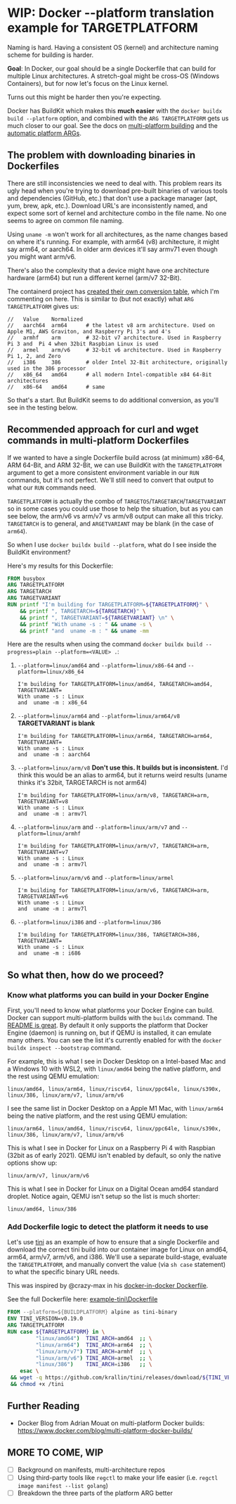 # WIP: Docker --platform translation example for TARGETPLATFORM

Naming is hard. Having a consistent OS (kernel) and architecture naming scheme for building is harder.

**Goal**: In Docker, our goal should be a single Dockerfile that can build for multiple Linux architectures.
A stretch-goal might be cross-OS (Windows Containers), but for now let's focus on the Linux kernel.

Turns out this might be harder then you're expecting.

Docker has BuildKit which makes this **much easier** with the `docker buildx build --platform` option, and
combined with the `ARG TARGETPLATFORM` gets us much closer to our goal. See the docs on
[multi-platform building](https://docs.docker.com/buildx/working-with-buildx/#build-multi-platform-images)
and the [automatic platform ARGs](https://docs.docker.com/engine/reference/builder/#automatic-platform-args-in-the-global-scope).

## The problem with downloading binaries in Dockerfiles

There are still inconsistencies we need to deal with. This problem rears its ugly head when you're
trying to download pre-built binaries of various tools and dependencies (GitHub, etc.) that don't use
a package manager (apt, yum, brew, apk, etc.).
Download URL's are inconsistently named, and expect some sort of kernel and architecture combo in the file name.
No one seems to agree on common file naming.

Using `uname -m` won't work for all architectures, as the name changes based on where it's running. For example, with 
arm64 (v8) architecture, it might say arm64, or aarch64. In older arm devices it'll say armv71 even though you
might want arm/v6.

There's also the complexity that a device might have one architecture hardware (arm64) but run a different kernel (arm/v7 32-Bit).

The containerd project has
[created their own conversion table](https://github.com/containerd/containerd/blob/master/platforms/platforms.go#L88-L94),
which I'm commenting on here. This is similar to (but not exactly) what `ARG TARGETPLATFORM` gives us:

```
//   Value    Normalized
//   aarch64  arm64      # the latest v8 arm architecture. Used on Apple M1, AWS Graviton, and Raspberry Pi 3's and 4's
//   armhf    arm        # 32-bit v7 architecture. Used in Raspberry Pi 3 and  Pi 4 when 32bit Raspbian Linux is used
//   armel    arm/v6     # 32-bit v6 architecture. Used in Raspberry Pi 1, 2, and Zero
//   i386     386        # older Intel 32-Bit architecture, originally used in the 386 processor
//   x86_64   amd64      # all modern Intel-compatible x84 64-Bit architectures
//   x86-64   amd64      # same
```

So that's a start. But BuildKit seems to do additional conversion, as you'll see in the testing below.

## Recommended approach for curl and wget commands in multi-platform Dockerfiles

If we wanted to have a single Dockerfile build across (at minimum) x86-64, ARM 64-Bit, and ARM 32-Bit,
we can use BuildKit with the `TARGETPLATFORM` argument to get a more consistent environment variable in our
`RUN` commands, but it's not perfect. We'll still need to convert that output to what our `RUN` commands need.

`TARGETPLATFORM` is actually the combo of `TARGETOS`/`TARGETARCH`/`TARGETVARIANT` so in some cases you could use
those to help the situation, but as you can see below, the arm/v6 vs arm/v7 vs arm/v8 output can make all this
tricky. `TARGETARCH` is to general, and `ARGETVARIANT` may be blank (in the case of `arm64`).

So when I use `docker buildx build --platform`, what do I see inside the BuildKit environment?

Here's my results for this Dockerfile:

```Dockerfile
FROM busybox
ARG TARGETPLATFORM
ARG TARGETARCH
ARG TARGETVARIANT
RUN printf "I'm building for TARGETPLATFORM=${TARGETPLATFORM}" \
    && printf ", TARGETARCH=${TARGETARCH}" \
    && printf ", TARGETVARIANT=${TARGETVARIANT} \n" \
    && printf "With uname -s : " && uname -s \
    && printf "and  uname -m : " && uname -mm
```

Here are the results when using the command `docker buildx build --progress=plain --platform=<VALUE> .`:

1. `--platform=linux/amd64` and `--platform=linux/x86-64` and `--platform=linux/x86_64`

    ```
    I'm building for TARGETPLATFORM=linux/amd64, TARGETARCH=amd64, TARGETVARIANT=
    With uname -s : Linux
    and  uname -m : x86_64
    ```

2. `--platform=linux/arm64` and `--platform=linux/arm64/v8` **TARGETVARIANT is blank**

    ```
    I'm building for TARGETPLATFORM=linux/arm64, TARGETARCH=arm64, TARGETVARIANT=
    With uname -s : Linux
    and  uname -m : aarch64
    ```

3. `--platform=linux/arm/v8` **Don't use this. It builds but is inconsistent.** I'd think this would be an alias to arm64, but it returns weird results (uname thinks it's 32bit, TARGETARCH is not arm64)

    ```
    I'm building for TARGETPLATFORM=linux/arm/v8, TARGETARCH=arm, TARGETVARIANT=v8
    With uname -s : Linux
    and  uname -m : armv7l
    ```

4. `--platform=linux/arm` and `--platform=linux/arm/v7` and `--platform=linux/armhf`

    ```
    I'm building for TARGETPLATFORM=linux/arm/v7, TARGETARCH=arm, TARGETVARIANT=v7
    With uname -s : Linux
    and  uname -m : armv7l
    ```

5. `--platform=linux/arm/v6` and `--platform=linux/armel`

    ```
    I'm building for TARGETPLATFORM=linux/arm/v6, TARGETARCH=arm, TARGETVARIANT=v6
    With uname -s : Linux
    and  uname -m : armv7l
    ```

4. `--platform=linux/i386` and `--platform=linux/386`

    ```
    I'm building for TARGETPLATFORM=linux/386, TARGETARCH=386, TARGETVARIANT=
    With uname -s : Linux
    and  uname -m : i686
    ```

## So what then, how do we proceed?

### Know what platforms you can build in your Docker Engine

First, you'll need to know what platforms your Docker Engine can build. Docker can support multi-platform builds with the `buildx` command. The [README is great](https://github.com/docker/buildx#building-multi-platform-images). By default it only supports the platform that Docker Engine (daemon) is running on, but if QEMU is installed, it can emulate many others. You can see the list it's currently enabled for with the `docker buildx inspect --bootstrap` command.  

For example, this is what I see in Docker Desktop on a Intel-based Mac and a Windows 10 with WSL2,
with `linux/amd64` being the native platform, and the rest using QEMU emulation:

`linux/amd64, linux/arm64, linux/riscv64, linux/ppc64le, linux/s390x, linux/386, linux/arm/v7, linux/arm/v6`

I see the same list in Docker Desktop on a Apple M1 Mac, with `linux/arm64` being the native platform, and the
rest using QEMU emulation:

`linux/arm64, linux/amd64, linux/riscv64, linux/ppc64le, linux/s390x, linux/386, linux/arm/v7, linux/arm/v6`

This is what I see in Docker for Linux on a Raspberry Pi 4 with Raspbian (32bit as of early 2021). QEMU isn't
enabled by default, so only the native options show up:

`linux/arm/v7, linux/arm/v6`

This is what I see in Docker for Linux on a Digital Ocean amd64 standard droplet. Notice again,
QEMU isn't setup so the list is much shorter:

`linux/amd64, linux/386`

### Add Dockerfile logic to detect the platform it needs to use

Let's use [tini](https://github.com/krallin/tini) as an example of how to ensure that a single Dockerfile and download the correct tini build into our container image for Linux on amd64, arm64, arm/v7, arm/v6, and i386.
We'll use a separate build-stage, evaluate the `TARGETPLATFORM`, and manually convert the value 
(via `sh case` statement) to what the specific binary URL needs.

This was inspired by @crazy-max in his [docker-in-docker Dockerfile](https://github.com/crazy-max/docker-docker/blob/1b0a1260bdbcb5931e07b5bc21e7bb0991101fda/Dockerfile-20.10#L12-L18).

See the full Dockerfile here: [example-tini\Dockerfile](example-tini\Dockerfile)

```Dockerfile
FROM --platform=${BUILDPLATFORM} alpine as tini-binary
ENV TINI_VERSION=v0.19.0
ARG TARGETPLATFORM
RUN case ${TARGETPLATFORM} in \
         "linux/amd64")  TINI_ARCH=amd64  ;; \
         "linux/arm64")  TINI_ARCH=arm64  ;; \
         "linux/arm/v7") TINI_ARCH=armhf  ;; \
         "linux/arm/v6") TINI_ARCH=armel  ;; \
         "linux/386")    TINI_ARCH=i386   ;; \
    esac \
 && wget -q https://github.com/krallin/tini/releases/download/${TINI_VERSION}/tini-static-${TINI_ARCH} -O /tini \
 && chmod +x /tini
 ```

 ## Further Reading

-  Docker Blog from Adrian Mouat on multi-platform Docker builds: https://www.docker.com/blog/multi-platform-docker-builds/


##  **MORE TO COME, WIP**

- [ ] Background on manifests, multi-architecture repos
- [ ] Using third-party tools like `regctl` to make your life easier (i.e. `regctl image manifest --list golang`)
- [ ] Breakdown the three parts of the platform ARG better